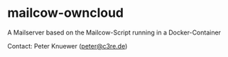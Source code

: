 # mailcow-owncloud
A Mailserver based on the Mailcow-Script running in a Docker-Container

Contact: Peter Knuewer (peter@c3re.de)
